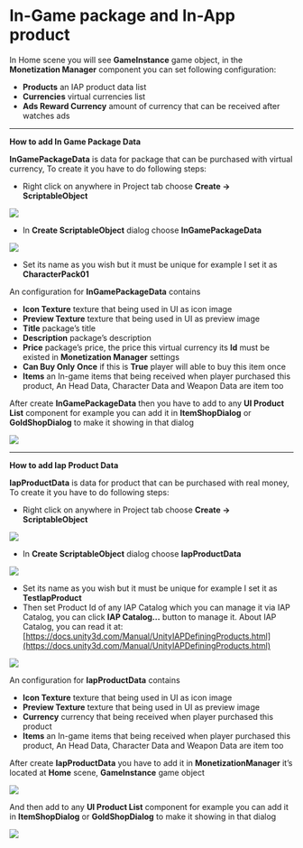# In-Game package and In-App product

In Home scene you will see **GameInstance** game object, in the **Monetization Manager** component you can set following configuration:

*   **Products** an IAP product data list
*   **Currencies** virtual currencies list
*   **Ads Reward Currency** amount of currency that can be received after watches ads

* * *

**How to add In Game Package Data**

**InGamePackageData** is data for package that can be purchased with virtual currency, To create it you have to do following steps:

*   Right click on anywhere in Project tab choose **Create -> ScriptableObject**

![](../images/0d_XnR9Glkuo8SIZh.png)

*   In **Create ScriptableObject** dialog choose **InGamePackageData**

![](../images/0rsmuTuiP9ruFrSNS.png)

*   Set its name as you wish but it must be unique for example I set it as **CharacterPack01**

An configuration for **InGamePackageData** contains

*   **Icon Texture** texture that being used in UI as icon image
*   **Preview Texture** texture that being used in UI as preview image
*   **Title** package’s title
*   **Description** package’s description
*   **Price** package’s price, the price this virtual currency its **Id** must be existed in **Monetization Manager** settings
*   **Can Buy Only** **Once** if this is **True** player will able to buy this item once
*   **Items** an In-game items that being received when player purchased this product, An Head Data, Character Data and Weapon Data are item too

After create **InGamePackageData** then you have to add to any **UI Product List** component for example you can add it in **ItemShopDialog** or **GoldShopDialog** to make it showing in that dialog

![](../images/0QqZRdtgwmdWqOB-o.png)

* * *

**How to add Iap Product Data**

**IapProductData** is data for product that can be purchased with real money, To create it you have to do following steps:

*   Right click on anywhere in Project tab choose **Create -> ScriptableObject**

![](../images/0faYEhEoz-eYDh2DZ.png)

*   In **Create ScriptableObject** dialog choose **IapProductData**

![](../images/0yM9cL7gr_Kahn3Rr.png)

*   Set its name as you wish but it must be unique for example I set it as **TestIapProduct**
*   Then set Product Id of any IAP Catalog which you can manage it via IAP Catalog, you can click **IAP Catalog…** button to manage it. About IAP Catalog, you can read it at: [https://docs.unity3d.com/Manual/UnityIAPDefiningProducts.html](https://docs.unity3d.com/Manual/UnityIAPDefiningProducts.html)

![](../images/0WUhRDeAaRT-4KMMG.png)

An configuration for **IapProductData** contains

*   **Icon Texture** texture that being used in UI as icon image
*   **Preview Texture** texture that being used in UI as preview image
*   **Currency** currency that being received when player purchased this product
*   **Items** an In-game items that being received when player purchased this product, An Head Data, Character Data and Weapon Data are item too

After create **IapProductData** you have to add it in **MonetizationManager** it’s located at **Home** scene, **GameInstance** game object

![](../images/0-3Q2pD76V6u4YbgO.png)

And then add to any **UI Product List** component for example you can add it in **ItemShopDialog** or **GoldShopDialog** to make it showing in that dialog

![](../images/0BQjWfXNG9zKNRfpN.png)